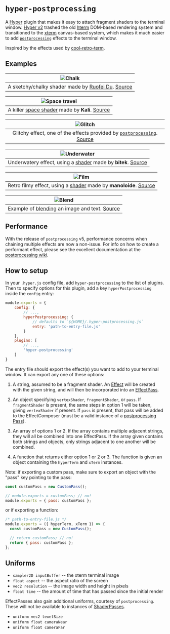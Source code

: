 # `hyper-postprocessing`

A [Hyper](https://github.com/zeit/hyper) plugin that makes it easy to attach fragment shaders to the terminal window. [Hyper v2](https://zeit.co/blog/hyper2) trashed the old [hterm](https://chromium.googlesource.com/apps/libapps/+/master/hterm) DOM-based rendering system and transitioned to the [xterm](https://github.com/xtermjs/xterm.js/) canvas-based system, which makes it much easier to add [`postprocessing`](https://github.com/vanruesc/postprocessing) effects to the terminal window.

Inspired by the effects used by [cool-retro-term](https://github.com/Swordfish90/cool-retro-term).

## Examples
| ![Chalk][1] |
|:---:|
| A sketchy/chalky shader made by [Ruofei Du](http://duruofei.com/). [Source](examples/chalk/) |

| ![Space travel][2] |
|:---:|
| A killer [space shader](https://www.shadertoy.com/view/XlfGRj) made by **Kali**. [Source](examples/space-travel/) |

| ![Glitch][3] |
|:---:|
| Glitchy effect, one of the effects provided by [`postprocessing`](https://github.com/vanruesc/postprocessing). [Source](examples/glitch/) |

| ![Underwater][4] |
|:---:|
| Underwatery effect, using a [shader](https://www.shadertoy.com/view/4slGRM) made by **bitek**. [Source](examples/underwater/) |

| ![Film][5] |
|:---:|
| Retro filmy effect, using a [shader](https://www.shadertoy.com/view/Md3SRM) made by **manoloide**. [Source](examples/film/) |

| ![Blend][6] |
|:---:|
| Example of [blending](http://mrdoob.github.io/webgl-blendfunctions/blendfunc.html) an image and text. [Source](examples/fallout-boy/) |

[1]: https://user-images.githubusercontent.com/11801881/46054056-5bd76580-c0fa-11e8-95c2-e8dc6a2040e5.gif
[2]: https://user-images.githubusercontent.com/11801881/40998978-590180b4-68be-11e8-8493-0d8189bcbedf.gif
[3]: https://user-images.githubusercontent.com/11801881/40855038-1dce9a88-6588-11e8-9f3a-ec552faf0631.gif
[4]: https://user-images.githubusercontent.com/11801881/40855040-200a1b60-6588-11e8-8cd7-adffdb6482e3.gif
[5]: https://user-images.githubusercontent.com/11801881/40855043-2196500c-6588-11e8-8d00-79df78abeece.gif
[6]: https://user-images.githubusercontent.com/11801881/40855047-23c12546-6588-11e8-92a4-13d475afc5cd.gif

## Performance
With the release of `postprocessing` v5, performance concerns when chaining multiple effects are now a non-issue. For info on how to create a performant effect, please see the excellent documentation at the [postprocessing wiki](https://github.com/vanruesc/postprocessing/wiki/Custom-Effects).

## How to setup
In your `.hyper.js` config file, add `hyper-postprocessing` to the list of plugins. Then to specify options for this plugin, add a key `hyperPostprocessing` inside the `config` entry:
```js
module.exports = {
	config: {
		// ...,
		hyperPostprocessing: {
			// defaults to `${HOME}/.hyper-postprocessing.js`
			entry: 'path-to-entry-file.js'
		}
	},
	plugins: [
		// ...,
		'hyper-postprocessing'
	]
}
```
The entry file should export the effect(s) you want to add to your terminal window. It can export any one of these options:
1. A string, assumed to be a fragment shader. An [Effect](https://github.com/vanruesc/postprocessing/wiki/Custom-Effects) will be created with the given string, and will then be incorporated into an [EffectPass](https://vanruesc.github.io/postprocessing/public/docs/class/src/passes/EffectPass.js~EffectPass.html).

2. An object specifying `vertexShader`, `fragmentShader`, or `pass`. If `fragmentShader` is present, the same steps in option 1 will be taken, giving `vertexShader` if present. If `pass` is present, that pass will be added to the EffectComposer (must be a valid instance of a [postprocessing Pass](https://vanruesc.github.io/postprocessing/public/docs/class/src/passes/Pass.js~Pass.html)).

3. An array of options 1 or 2. If the array contains multiple adjacent strings, they will all be combined into one EffectPass. If the array given contains both strings and objects, only strings adjacent to one another will be combined.

4. A function that returns either option 1 or 2 or 3. The function is given an object containing the `hyperTerm` and `xTerm` instances.

Note: if exporting a custom pass, make sure to export an object with the "pass" key pointing to the pass:
```js
const customPass = new CustomPass();

// module.exports = customPass; // no!
module.exports = { pass: customPass };
```

or if exporting a function:
```js
/* path-to-entry-file.js */
module.exports = ({ hyperTerm, xTerm }) => {
  const customPass = new CustomPass();

  // return customPass; // no!
  return { pass: customPass };
};

```

## Uniforms
* `sampler2D inputBuffer` -- the xterm terminal image
* `float aspect` -- the aspect ratio of the screen
* `vec2 resolution` -- the image width and height in pixels
* `float time` -- the amount of time that has passed since the initial render

EffectPasses also gain additional uniforms, courtesy of `postprocessing`. These will not be available to instances of [ShaderPasses](https://vanruesc.github.io/postprocessing/public/docs/class/src/passes/ShaderPass.js~ShaderPass.html).
* `uniform vec2 texelSize`
* `uniform float cameraNear`
* `uniform float cameraFar`
